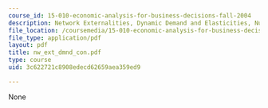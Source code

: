 ```yaml
---
course_id: 15-010-economic-analysis-for-business-decisions-fall-2004
description: Network Externalities, Dynamic Demand and Elasticities, Numeric Examples.
file_location: /coursemedia/15-010-economic-analysis-for-business-decisions-fall-2004/3c622721c8908edecd62659aea359ed9_nw_ext_dmnd_con.pdf
file_type: application/pdf
layout: pdf
title: nw_ext_dmnd_con.pdf
type: course
uid: 3c622721c8908edecd62659aea359ed9

---
```

None